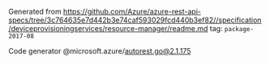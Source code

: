 Generated from https://github.com/Azure/azure-rest-api-specs/tree/3c764635e7d442b3e74caf593029fcd440b3ef82//specification/deviceprovisioningservices/resource-manager/readme.md tag: `package-2017-08`

Code generator @microsoft.azure/autorest.go@2.1.175


